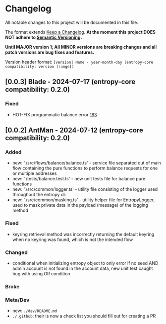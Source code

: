 # Changelog

All notable changes to this project will be documented in this file.

The format extends [Keep a Changelog](https://keepachangelog.com/en/1.0.0/).
**At the moment this project DOES NOT adhere to
[Semantic Versioning](https://semver.org/spec/v2.0.0.html).**

**Until MAJOR version 1; All MINOR versions are breaking changes and all patch versions are bug fixes and features.**

Version header format: `[version] Name - year-month-day (entropy-core compatibility: version [range])`

## [0.0.3] Blade - 2024-07-17 (entropy-core compatibility: 0.2.0)

### Fixed
- HOT-FIX programmatic balance error [183](https://github.com/entropyxyz/cli/pull/183)

## [0.0.2] AntMan - 2024-07-12 (entropy-core compatibility: 0.2.0)

### Added
- new: './src/flows/balance/balance.ts' - service file separated out of main flow containing the pure functions to perform balance requests for one or multiple addresses
- new: './tests/balance.test.ts' - new unit tests file for balance pure functions
- new: './src/common/logger.ts' - utility file consisting of the logger used throughout the entropy cli
- new: './src/common/masking.ts' - utility helper file for EntropyLogger, used to mask private data in the payload (message) of the logging method
### Fixed
- keyring retrieval method was incorrectly returning the default keyring when no keyring was found, which is not the intended flow
### Changed
- conditional when initializing entropy object to only error if no seed AND admin account is not found in the account data, new unit test caught bug with using OR condition
### Broke

### Meta/Dev
- new: `./dev/README.md`
- `./.github`: their is now a check list you should fill out for creating a PR
